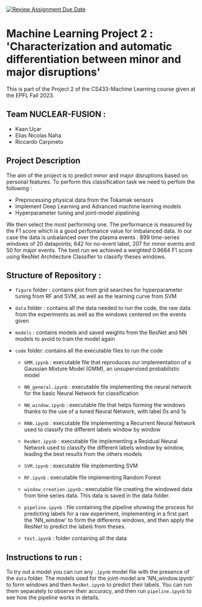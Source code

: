 [![Review Assignment Due Date](https://classroom.github.com/assets/deadline-readme-button-24ddc0f5d75046c5622901739e7c5dd533143b0c8e959d652212380cedb1ea36.svg)](https://classroom.github.com/a/U9FTc9i_)

# Machine Learning Project 2 :  'Characterization and automatic differentiation between minor and major disruptions'

This is part of the Project 2 of the CS433-Machine Learning course given at the EPFL Fall 2023.

## Team NUCLEAR-FUSION : 
- Kaan Uçar
- Elias Nicolas Naha
- Riccardo Carpineto

## Project Description 

The aim of the project is to predict minor and major disruptions based on personal features. To perform this classification task we need to perfom the following :
- Preprocessing physical data from the Tokamak sensors
- Implement Deep Learning and Advanced machine learning models
- Hyperparameter tuning and joint-model pipelining

We then select the most performing one. The performance is measured by the F1 score which is a good perfomance value for imbalanced data.
In our case the data is unbalanced over the plasma events : 899 time-series windows of 20 datapoints; 642 for no-event label,  207 for minor events and 50 for major events.
The best run we achieved a weighted 0.9684 F1 score using ResNet Architecture Classifier to classify theses windows.

## Structure of Repository :

- `figure` folder : contains plot from grid searches for hyperparameter tuning from RF and SVM, as well as the learning curve from SVM 

- `data` folder : contains all the data needed to run the code, the raw data from the experiments as well as the windows centered on the events given

- `models` : contains models and saved weights from the ResNet and NN models to avoid to train the model again

- `code` folder: contains all the executable files to run the code 

    - `GMM.ipynb` : executable file that reproduces our implementation of a Gaussian Mixture Model (GMM), an unsupervised probabilistic model 

    - `NN_general.ipynb` : executable file implementing the neural network for the basic Neural Network for classification

    - `NN_window.ipynb` : executable file that helps forming the windows thanks to the use of a tuned Neural Network, with label 0s and 1s

    - `RNN.ipynb` : executable file implementing a Recurrent Neural Network used to classify the different labels window by window 
				
    - `ResNet.ipynb` : executable file implementing a Residual Neural Network used to classify the different labels window by window, leading the best results from the others models
	
    - `SVM.ipynb` : executable file implementing SVM
    
    - `RF.ipynb` : executable file implementing Random Forest
    
    - `window_creation.ipynb` : executable file creating the windowed data from time series data. This data is saved in the data folder.

    - `pipeline.ipynb` : file containing the pipeline showing the process for predicting labels for a raw experiment, implementing in a first part the 'NN_window' to form the differents windows, and then apply the ResNet to predict the labels from theses.

    - `test.ipynb` : folder containing all the data


## Instructions to run :

To try out a model you can run any `.ipynb` model file with the presence of the `data` folder. The models used for the joint-model are 'NN_window.ipynb' to form windows and then `ResNet.ipynb` to predict their labels. You can run them separately to observe their accuracy, and then run `pipeline.ipynb` to see how the pipeline works in details.
